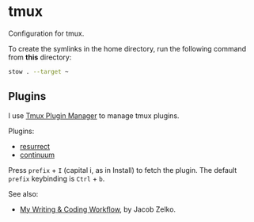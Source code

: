 # tmux

Configuration for tmux.

To create the symlinks in the home directory, run the following command from **this** directory:

```sh
stow . --target ~
```

## Plugins

I use [Tmux Plugin Manager](https://github.com/tmux-plugins/tpm) to manage tmux plugins.

Plugins:

- [resurrect](https://github.com/tmux-plugins/tmux-resurrect)
- [continuum](https://github.com/tmux-plugins/tmux-continuum)

Press `prefix` + `I` (capital i, as in Install) to fetch the plugin.
The default `prefix` keybinding is `Ctrl` + `b`.

See also:

- [My Writing & Coding Workflow](http://jacobzelko.com/workflow/), by Jacob Zelko.